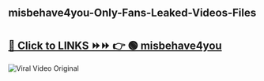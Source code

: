 
 ## misbehave4you-Only-Fans-Leaked-Videos-Files

# <h2><a href="https://mediaupload.pro?misbehave4you">🔗 Click to LINKS ⏩⏩ 👉 🟢 misbehave4you </a></h2>

<a href="https://mediaupload.pro?misbehave4you" rel="nofollow" data-target="animated-image.originalLink"><img src="https://i.ibb.co.com/xMMVF88/686577567.gif" alt="Viral Video Original" style="max-width: 100%; display: inline-block;" data-target="animated-image.originalImage"></a>